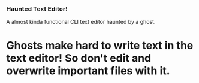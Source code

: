 ### Haunted Text Editor! 

A almost kinda functional CLI text editor haunted by a ghost.

# Ghosts make hard to write text in the text editor! So don't edit and overwrite important files with it.



